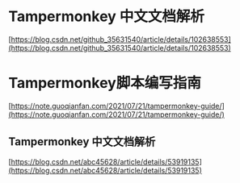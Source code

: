 # Tampermonkey 中文文档解析 #
[https://blog.csdn.net/github_35631540/article/details/102638553](https://blog.csdn.net/github_35631540/article/details/102638553)

# Tampermonkey脚本编写指南 #
[https://note.guoqianfan.com/2021/07/21/tampermonkey-guide/](https://note.guoqianfan.com/2021/07/21/tampermonkey-guide/)

## Tampermonkey 中文文档解析 ##

[https://blog.csdn.net/abc45628/article/details/53919135](https://blog.csdn.net/abc45628/article/details/53919135)

